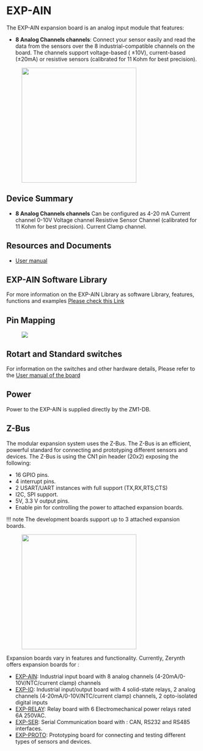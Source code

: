 # **EXP-AIN**

The EXP-AIN expansion board is an analog input module that features:

* **8 Analog Channels channels**: Connect your sensor easily and read the data from the sensors over the 8 industrial-compatible channels on the board. The channels support voltage-based ( ±10V), current-based (±20mA) or resistive sensors (calibrated for 11 Kohm for best precision).

<figure>
  <a data-fancybox="gallery" href="../img/EXP-IO-front.png">
  <img src="../img/EXP-IO-front.png"width="300"/>
  </a>
</figure>

## **Device Summary**

* **8 Analog Channels channels** Can be configured as
    4-20 mA Current channel
    0-10V Voltage channel
    Resistive Sensor Channel (calibrated for 11 Kohm for best precision).
    Current Clamp channel.

## **Resources and Documents**

-   [User manual](https://www.zerynth.com/download/20119/)

## **EXP-AIN Software Library**

For more information on the EXP-AIN Library as software Library, features, functions and examples
[Please check this Link](/reference/libs/expansions/exp-ain/)

## **Pin Mapping**

<figure>
  <a data-fancybox="gallery" href="../img/exp-io-pin.jpg">
  <img src="../img/exp-io-pin.jpg" />
  </a>
</figure>


## **Rotart and Standard switches**

For information on the switches and other hardware details, Please refer to the [User manual of the board](#resources-and-documents)

## **Power**

Power to the EXP-AIN is supplied directly by the ZM1-DB.

## **Z-Bus**

The modular expansion system uses the Z-Bus. The Z-Bus is an efficient, powerful standard for connecting and prototyping different sensors and devices.
The Z-Bus is using the CN1 pin header (20x2) exposing the following:

* 16 GPIO pins.
* 4 interrupt pins.
* 2 USART/UART instances with full support (TX,RX,RTS,CTS)
* I2C, SPI support.
* 5V, 3.3 V output pins.
* Enable pin for controlling the power to attached expansion boards.

!!! note 
    The development boards support up to 3 attached expansion boards.


<figure>
  <a data-fancybox="gallery" href="../img/Boards.jpg">
  <img src="../img/Boards.jpg"width="300"/>
  </a>
</figure>

Expansion boards vary in features and functionality. Currently, Zerynth offers expansion boards for :

* [EXP-AIN](EXP-AIN.md): Industrial input board with 8 analog channels (4-20mA/0-10V/NTC/current clamp) channels
* [EXP-IO](EXP-IO.md): Industrial input/output board with 4 solid-state relays, 2 analog channels (4-20mA/0-10V/NTC/current clamp) channels, 2 opto-isolated digital inputs
* [EXP-RELAY](EXP-RELAY.md): Relay board with 6 Electromechanical power relays rated 6A 250VAC.
* [EXP-SER](EXP-SER.md): Serial Communication board with : CAN, RS232 and RS485  interfaces.
* [EXP-PROTO](EXP-PROTO.md): Prototyping board for connecting and testing different types of sensors and devices.
